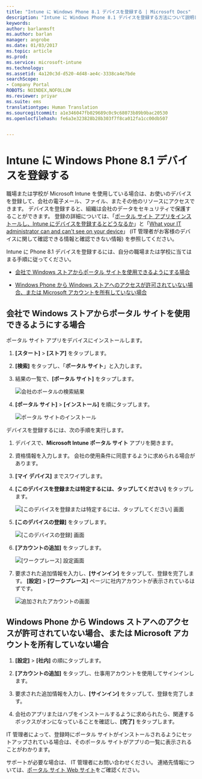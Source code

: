 ```yaml
---
title: "Intune に Windows Phone 8.1 デバイスを登録する | Microsoft Docs"
description: "Intune に Windows Phone 8.1 デバイスを登録する方法について説明します"
keywords: 
author: barlanmsft
ms.author: barlan
manager: angrobe
ms.date: 01/03/2017
ms.topic: article
ms.prod: 
ms.service: microsoft-intune
ms.technology: 
ms.assetid: 4a120c3d-d520-4d48-ae4c-3338ca4e7bde
searchScope:
- Company Portal
ROBOTS: NOINDEX,NOFOLLOW
ms.reviewer: priyar
ms.suite: ems
translationtype: Human Translation
ms.sourcegitcommit: a1e346047fb029689c0c9c68073b89b9bac20530
ms.openlocfilehash: fe6a3e323828b28b303f7f8ca012fa1cc00db507


---
```



# <a name="enroll-your-windows-phone-81-device-in-intune"></a>Intune に Windows Phone 8.1 デバイスを登録する

職場または学校が Microsoft Intune を使用している場合は、お使いのデバイスを登録して、会社の電子メール、ファイル、またその他のリソースにアクセスできます。 デバイスを登録すると、組織は会社のデータをセキュリティで保護することができます。 登録の詳細については、「[ポータル サイト アプリをインストールし、Intune にデバイスを登録するとどうなるか](what-happens-if-you-install-the-company-portal-app-and-enroll-your-device-in-intune-windows.md)」と「[What your IT administrator can and can't see on your device](what-can-your-it-administrator-see-when-you-enroll-your-device-in-intune-windows.md)」 (IT 管理者がお客様のデバイスに関して確認できる情報と確認できない情報) を参照してください。


Intune に Phone 8.1 デバイスを登録するには、自分の職場または学校に当てはまる手順に従ってください。

-   [会社で Windows ストアからポータル サイトを使用できるようにする場合](#if-your-company-lets-you-use-the-company-portal-from-the-windows-store)

-   [Windows Phone から Windows ストアへのアクセスが許可されていない場合、または Microsoft アカウントを所有していない場合](#if-you-are-not-allowed-to-access-the-windows-store-from-your-windows-phone-or-if-you-do-not-have-a-microsoft-account)

## <a name="if-your-company-lets-you-use-the-company-portal-from-the-windows-store"></a>会社で Windows ストアからポータル サイトを使用できるようにする場合
ポータル サイト アプリをデバイスにインストールします。

1.  **[スタート]** &gt; **[ストア]** をタップします。

2.  **[検索]** をタップし、「**ポータル サイト**」と入力します。

3.  結果の一覧で、**[ポータル サイト]** をタップします。

    ![会社のポータルの検索結果](./media/WP81-1-CP-search-store-v2.png)

4.  **[ポータル サイト]** &gt; **[インストール]** を順にタップします。

    ![ポータル サイトのインストール](./media/WP81-2-CP-install-v2.png)

デバイスを登録するには、次の手順を実行します。

1.  デバイスで、**Microsoft Intune ポータル サイト** アプリを開きます。

2.  資格情報を入力します。 会社の使用条件に同意するように求められる場合があります。

3.  **[マイ デバイス]** までスワイプします。

4.  **[このデバイスを登録または特定するには、タップしてください]** をタップします。

    ![[このデバイスを登録または特定するには、タップしてください] 画面](./media/WP81-enroll-1-swipe-my-devices.png)

5.  **[このデバイスの登録]** をタップします。

    ![[このデバイスの登録] 画面](./media/WP81-enroll-2-enroll-this-device.png)

6.  **[アカウントの追加]** をタップします。

    ![[ワークプレース] 設定画面](./media/WP81-enroll-3-workplace-add-acct.png)

7.  要求された追加情報を入力し、**[サインイン]** をタップして、登録を完了します。 **[設定]** &gt; **[ワークプレース]** ページに社内アカウントが表示されているはずです。

    ![追加されたアカウントの画面](./media/WP81-enroll-4-account-added.png)

## <a name="if-you-are-not-allowed-to-access-the-windows-store-from-your-windows-phone-or-if-you-do-not-have-a-microsoft-account"></a>Windows Phone から Windows ストアへのアクセスが許可されていない場合、または Microsoft アカウントを所有していない場合

1.  **[設定]** &gt; **[社内]** の順にタップします。

2.  **[アカウントの追加]** をタップし、仕事用アカウントを使用してサインインします。

3.  要求された追加情報を入力し、**[サインイン]** をタップして、登録を完了します。

4.  会社のアプリまたはハブをインストールするように求められたら、関連するボックスがオンになっていることを確認し、**[完了]** をタップします。

IT 管理者によって、登録時にポータル サイトがインストールされるようにセットアップされている場合は、そのポータル サイトがアプリの一覧に表示されることがわかります。

サポートが必要な場合は、 IT 管理者にお問い合わせください。 連絡先情報については、[ポータル サイト Web サイト](http://portal.manage.microsoft.com)をご確認ください。



<!--HONumber=Jan17_HO1-->


